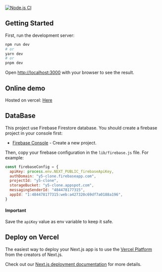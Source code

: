 [![Node.js CI](https://github.com/gabrieltaliano/y5-clone/actions/workflows/node.js.yml/badge.svg)](https://github.com/gabrieltaliano/y5-clone/actions/workflows/node.js.yml)

## Getting Started

First, run the development server:

```bash
npm run dev
# or
yarn dev
# or
pnpm dev
```

Open [http://localhost:3000](http://localhost:3000) with your browser to see the result.

## Online demo

Hosted on vercel: [Here](https://y5-clone-gabrieltaliano.vercel.app/)


## DataBase

This project use Firebase Firestore database. You should create a firebase project in your console first:

- [Firebase Console](https://console.firebase.google.com/) - Create a new project.


Then, copy your firebase configuration in the `lib/firebase.js` file. For example:

```js
const firebaseConfig = {
  apiKey: process.env.NEXT_PUBLIC_firebaseApiKey,
  authDomain: "y5-clone.firebaseapp.com",
  projectId: "y5-clone",
  storageBucket: "y5-clone.appspot.com",
  messagingSenderId: "484478177315",
  appId: "1:484478177315:web:a427320c69df7a0188a196",
}
```

#### Important

Save the `apiKey` value as env variable to keep it safe.

## Deploy on Vercel

The easiest way to deploy your Next.js app is to use the [Vercel Platform](https://vercel.com/new?utm_medium=default-template&filter=next.js&utm_source=create-next-app&utm_campaign=create-next-app-readme) from the creators of Next.js.

Check out our [Next.js deployment documentation](https://nextjs.org/docs/deployment) for more details.

